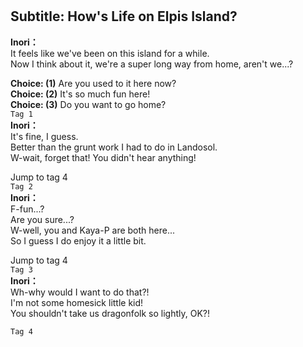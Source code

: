 # 

  
## Subtitle: How's Life on Elpis Island?
  
**Inori：**  
It feels like we've been on this island for a while.  
Now I think about it, we're a super long way from home, aren't we...?  
  
**Choice: (1)**  Are you used to it here now?  
**Choice: (2)**  It's so much fun here!  
**Choice: (3)**  Do you want to go home?  
`Tag 1`  
**Inori：**  
It's fine, I guess.  
Better than the grunt work I had to do in Landosol.  
W-wait, forget that! You didn't hear anything!  
  
Jump to tag 4  
`Tag 2`  
**Inori：**  
F-fun...?  
 Are you sure...?  
W-well, you and Kaya-P are both here...  
So I guess I do enjoy it a little bit.  
  
Jump to tag 4  
`Tag 3`  
**Inori：**  
Wh-why would I want to do that?!  
I'm not some homesick little kid!  
You shouldn't take us dragonfolk so lightly, OK?!  
  
`Tag 4`  
